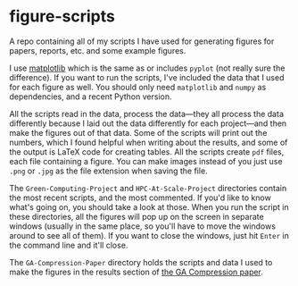 # figure-scripts
A repo containing all of my scripts I have used for generating figures for papers, reports, etc. and some example figures.

I use [matplotlib](https://matplotlib.org/) which is the same as or includes `pyplot` (not really sure the difference). If you want to run the scripts, I've included the data that I used for each figure as well. You should only need `matplotlib` and `numpy` as dependencies, and a recent Python version.

All the scripts read in the data, process the data—they all process the data differently because I laid out the data differently for each project—and then make the figures out of that data. Some of the scripts will print out the numbers, which I found helpful when writing about the results, and some of the output is LaTeX code for creating tables. All the scripts create `pdf` files, each file containing a figure. You can make images instead of you just use `.png` or `.jpg` as the file extension when saving the file.

The `Green-Computing-Project` and `HPC-At-Scale-Project` directories contain the most recent scripts, and the most commented. If you'd like to know what's going on, you should take a look at those. When you run the script in these directories, all the figures will pop up on the screen in separate windows (usually in the same place, so you'll have to move the windows around to see all of them). If you want to close the windows, just hit `Enter` in the command line and it'll close. 

The `GA-Compression-Paper` directory holds the scripts and data I used to make the figures in the results section of [the GA Compression paper](https://userweb.cs.txstate.edu/~burtscher/papers/essa24.pdf).
